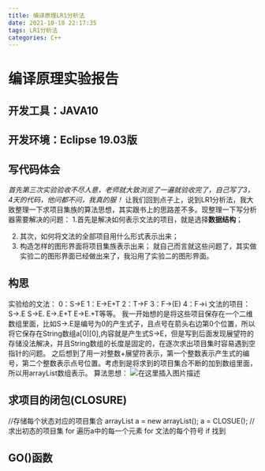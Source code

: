 ```yaml
---
title: 编译原理LR1分析法
date: 2021-10-18 22:17:35
tags: LR1分析法
categories: C++
---
```


# 编译原理实验报告

## 开发工具：JAVA10

## 开发环境：Eclipse 19.03版

## 写代码体会

  *首先第三次实验验收不尽人意，老师就大致浏览了一遍就验收完了，自己写了3，4天的代码，他问都不问，我真的服！*
让我们回到点子上，说到LR1分析法，我大致整理一下求项目集族的算法思想，其实跟书上的思路差不多。现整理一下写分析器需要解决的问题：
 1.首先是解决如何表示文法的项目，就是选择**数据结构**；

  2. 	其次，如何将文法的全部项目用什么形式表示出来；
  3. 	构造怎样的图形界面将项目集族表示出来；
      就自己而言就这些问题了，其实做实验二的图形界面已经做出来了，我沿用了实验二的图形界面。

 ## 构思

 实验给的文法：
 0：S->E
 1：E->E+T
 2：T->F
 3：F->(E)
 4：F->i
 文法的项目：S->.E   S->E.   E->.E+T  E->E.+T等等。
我一开始想的是将这些项目保存在一个二维数组里面，比如S->.E是编号为0的产生式子，且点号在箭头右边第0个位置，所以将它保存在String数组a[0][0],内容就是产生式S->E，但是写到后面发现展望符的存储没法解决，并且String数组的长度是固定的，在逐次求出项目集时容易遇到空指针的问题。
之后想到了用一对整数+展望符表示，第一个整数表示产生式的编号，第二个整数表示点号位置。考虑到是将求到的项目集合不断的加到数组里面，所以用arrayList<String>数组表示。
算法思想：
![在这里插入图片描述](https://img-blog.csdnimg.cn/20191101223902942.jpg?x-oss-process=image/watermark,type_ZmFuZ3poZW5naGVpdGk,shadow_10,text_aHR0cHM6Ly9ibG9nLmNzZG4ubmV0L3plcm90b29uZTE=,size_16,color_FFFFFF,t_70)

## 求项目的闭包(CLOSURE)

//存储每个状态对应的项目集合
arrayList a = new arrayList<String>();
a = CLOSUE();  //求出初态的项目集
for 遍历a中的每一个元素
     for 文法的每个符号
         if  找到
    
    

## GO()函数
